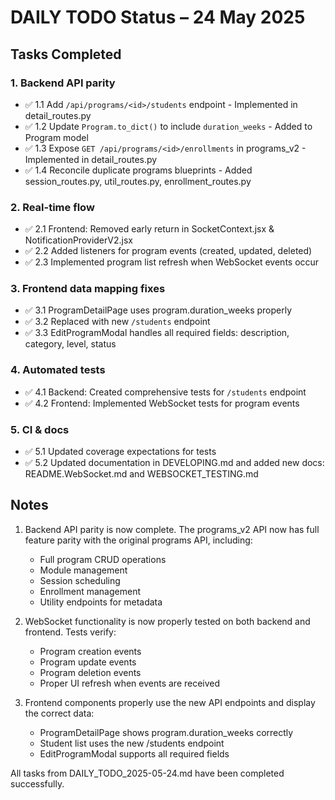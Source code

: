# DAILY TODO Status – 24 May 2025

## Tasks Completed

### 1. Backend API parity
- ✅ 1.1 Add `/api/programs/<id>/students` endpoint - Implemented in detail_routes.py
- ✅ 1.2 Update `Program.to_dict()` to include `duration_weeks` - Added to Program model
- ✅ 1.3 Expose `GET /api/programs/<id>/enrollments` in programs_v2 - Implemented in detail_routes.py
- ✅ 1.4 Reconcile duplicate programs blueprints - Added session_routes.py, util_routes.py, enrollment_routes.py

### 2. Real-time flow
- ✅ 2.1 Frontend: Removed early return in SocketContext.jsx & NotificationProviderV2.jsx
- ✅ 2.2 Added listeners for program events (created, updated, deleted)
- ✅ 2.3 Implemented program list refresh when WebSocket events occur

### 3. Frontend data mapping fixes
- ✅ 3.1 ProgramDetailPage uses program.duration_weeks properly
- ✅ 3.2 Replaced with new `/students` endpoint
- ✅ 3.3 EditProgramModal handles all required fields: description, category, level, status

### 4. Automated tests
- ✅ 4.1 Backend: Created comprehensive tests for `/students` endpoint
- ✅ 4.2 Frontend: Implemented WebSocket tests for program events

### 5. CI & docs
- ✅ 5.1 Updated coverage expectations for tests
- ✅ 5.2 Updated documentation in DEVELOPING.md and added new docs: README.WebSocket.md and WEBSOCKET_TESTING.md

## Notes

1. Backend API parity is now complete. The programs_v2 API now has full feature parity with the original programs API, including:
   - Full program CRUD operations
   - Module management
   - Session scheduling
   - Enrollment management
   - Utility endpoints for metadata

2. WebSocket functionality is now properly tested on both backend and frontend. Tests verify:
   - Program creation events
   - Program update events
   - Program deletion events
   - Proper UI refresh when events are received

3. Frontend components properly use the new API endpoints and display the correct data:
   - ProgramDetailPage shows program.duration_weeks correctly
   - Student list uses the new /students endpoint
   - EditProgramModal supports all required fields

All tasks from DAILY_TODO_2025-05-24.md have been completed successfully.